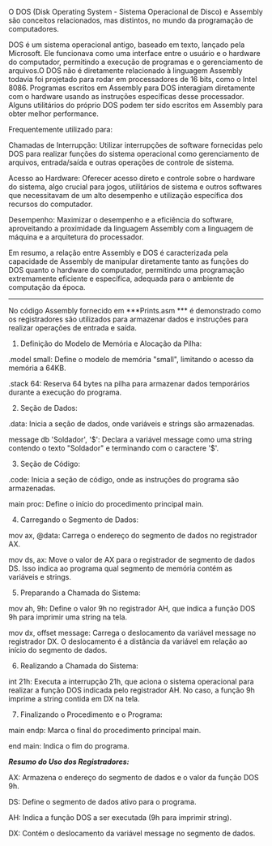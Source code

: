 O DOS (Disk Operating System - Sistema Operacional de Disco) e Assembly são conceitos relacionados, mas distintos, no mundo da programação de computadores.

DOS é um sistema operacional antigo, baseado em texto, lançado pela Microsoft.
Ele funcionava como uma interface entre o usuário e o hardware do computador, permitindo a execução de programas e o gerenciamento de
arquivos.O DOS não é diretamente relacionado à linguagem Assembly todavia foi projetado para rodar em processadores de 16 bits, como o
Intel 8086. Programas escritos em Assembly para DOS interagiam diretamente com o hardware usando as instruções específicas desse processador.
Alguns utilitários do próprio DOS podem ter sido escritos em Assembly para obter melhor performance.

Frequentemente utilizado para:

Chamadas de Interrupção: Utilizar interrupções de software fornecidas pelo DOS para realizar funções do sistema operacional como 
gerenciamento de arquivos, entrada/saída e outras operações de controle de sistema.

Acesso ao Hardware: Oferecer acesso direto e controle sobre o hardware do sistema, algo crucial para jogos, utilitários de sistema e 
outros  softwares que necessitavam de um alto desempenho e utilização específica dos recursos do computador.

Desempenho: Maximizar o desempenho e a eficiência do software, aproveitando a proximidade da linguagem Assembly com a linguagem de máquina
e a arquitetura do processador.

Em resumo, a relação entre Assembly e DOS é caracterizada pela capacidade de Assembly de manipular diretamente tanto as funções do DOS 
quanto o hardware do computador, permitindo uma programação extremamente eficiente e específica, adequada para o ambiente de computação 
da época.

-----------------------------------------------------------------------------
No código Assembly fornecido em  ***Prints.asm *** é demonstrado como os registradores são utilizados para armazenar dados e instruções para realizar operações de entrada e saída.

1. Definição do Modelo de Memória e Alocação da Pilha:

.model small: Define o modelo de memória "small", limitando o acesso da memória a 64KB.

.stack 64: Reserva 64 bytes na pilha para armazenar dados temporários durante a execução do programa.

2. Seção de Dados:

.data: Inicia a seção de dados, onde variáveis ​​e strings são armazenadas.

message db 'Soldador', '$': Declara a variável message como uma string contendo o texto "Soldador" e terminando com o caractere '$'.

3. Seção de Código:

.code: Inicia a seção de código, onde as instruções do programa são armazenadas.

main proc: Define o início do procedimento principal main.

4. Carregando o Segmento de Dados:

mov ax, @data: Carrega o endereço do segmento de dados no registrador AX.

mov ds, ax: Move o valor de AX para o registrador de segmento de dados DS. Isso indica ao programa qual segmento de memória contém as 
variáveis ​​e strings.

5. Preparando a Chamada do Sistema:

mov ah, 9h: Define o valor 9h no registrador AH, que indica a função DOS 9h para imprimir uma string na tela.

mov dx, offset message: Carrega o deslocamento da variável message no registrador DX. O deslocamento é a distância da variável em relação 
ao início do segmento de dados.

6. Realizando a Chamada do Sistema:

int 21h: Executa a interrupção 21h, que aciona o sistema operacional para realizar a função DOS indicada pelo registrador AH. No caso, a 
função 9h imprime a string contida em DX na tela.

7. Finalizando o Procedimento e o Programa:

main endp: Marca o final do procedimento principal main.

end main: Indica o fim do programa.


***Resumo do Uso dos Registradores:***

AX: Armazena o endereço do segmento de dados e o valor da função DOS 9h.

DS: Define o segmento de dados ativo para o programa.

AH: Indica a função DOS a ser executada (9h para imprimir string).

DX: Contém o deslocamento da variável message no segmento de dados.
